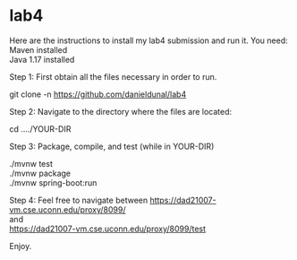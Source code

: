 # lab4

Here are the instructions to install my lab4 submission and run it.
You need:    
Maven installed    
Java 1.17 installed

Step 1: First obtain all the files necessary in order to run.

git clone -n https://github.com/danieldunal/lab4

Step 2: Navigate to the directory where the files are located:

cd ..../YOUR-DIR

Step 3: Package, compile, and test
(while in YOUR-DIR)

./mvnw test    
./mvnw package    
./mvnw spring-boot:run    

Step 4: Feel free to navigate between 
https://dad21007-vm.cse.uconn.edu/proxy/8099/    
and    
https://dad21007-vm.cse.uconn.edu/proxy/8099/test

Enjoy.
